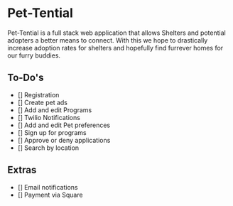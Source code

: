 # Pet-Tential

Pet-Tential is a full stack web application that allows Shelters and potential adopters a better means to connect. With this we hope to drastically increase adoption rates for shelters and hopefully find furrever homes for our furry buddies.

## To-Do's

- [] Registration
- [] Create pet ads
- [] Add and edit Programs
- [] Twilio Notifications
- [] Add and edit Pet preferences
- [] Sign up for programs
- [] Approve or deny applications
- [] Search by location

## Extras

- [] Email notifications
- [] Payment via Square
